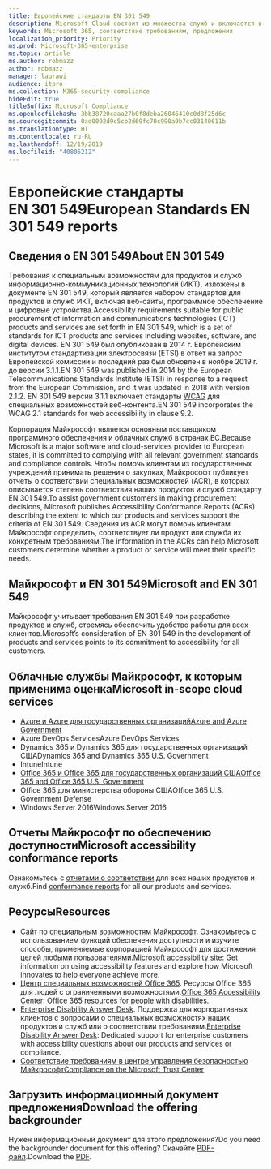 ```yaml
---
title: Европейские стандарты EN 301 549
description: Microsoft Cloud состоит из множества служб и включается в разные отчеты по соответствию для отдельных служб.
keywords: Microsoft 365, соответствие требованиям, предложения
localization_priority: Priority
ms.prod: Microsoft-365-enterprise
ms.topic: article
ms.author: robmazz
author: robmazz
manager: laurawi
audience: itpro
ms.collection: M365-security-compliance
hideEdit: true
titleSuffix: Microsoft Compliance
ms.openlocfilehash: 3bb38720caaa27b0f8deba26046410c0d8f25d6c
ms.sourcegitcommit: 0ad0092d9c5cb2d69fc70c990a9b7cc03140611b
ms.translationtype: HT
ms.contentlocale: ru-RU
ms.lasthandoff: 12/19/2019
ms.locfileid: "40805212"
---
```

# <a name="european-standards-en-301-549"></a><span data-ttu-id="bb950-104">Европейские стандарты EN 301 549</span><span class="sxs-lookup"><span data-stu-id="bb950-104">European Standards EN 301 549 reports</span></span>

## <a name="about-en-301-549"></a><span data-ttu-id="bb950-105">Сведения о EN 301 549</span><span class="sxs-lookup"><span data-stu-id="bb950-105">About EN 301 549</span></span>

<span data-ttu-id="bb950-106">Требования к специальным возможностям для продуктов и служб информационно-коммуникационных технологий (ИКТ), изложены в документе EN 301 549, который является набором стандартов для продуктов и служб ИКТ, включая веб-сайты, программное обеспечение и цифровые устройства.</span><span class="sxs-lookup"><span data-stu-id="bb950-106">Accessibility requirements suitable for public procurement of information and communications technologies (ICT) products and services are set forth in EN 301 549, which is a set of standards for ICT products and services including websites, software, and digital devices.</span></span> <span data-ttu-id="bb950-107">EN 301 549 был опубликован в 2014 г. Европейским институтом стандартизации электросвязи (ETSI) в ответ на запрос Европейской комиссии и последний раз был обновлен в ноябре 2019 г. до версии 3.1.1.</span><span class="sxs-lookup"><span data-stu-id="bb950-107">EN 301 549 was published in 2014 by the European Telecommunications Standards Institute (ETSI) in response to a request from the European Commission, and it was updated in 2018 with version 2.1.2.</span></span> <span data-ttu-id="bb950-108">EN 301 549 версии 3.1.1 включает стандарты [WCAG](offering-WCAG-2-1.md) для специальных возможностей веб-контента.</span><span class="sxs-lookup"><span data-stu-id="bb950-108">EN 301 549 incorporates the WCAG 2.1 standards for web accessibility in clause 9.2.</span></span>

<span data-ttu-id="bb950-109">Корпорация Майкрософт является основным поставщиком программного обеспечения и облачных служб в странах ЕС.</span><span class="sxs-lookup"><span data-stu-id="bb950-109">Because Microsoft is a major software and cloud-services provider to European states, it is committed to complying with all relevant government standards and compliance controls.</span></span> <span data-ttu-id="bb950-110">Чтобы помочь клиентам из государственных учреждений принимать решения о закупках, Майкрософт публикует отчеты о соответствии специальных возможностей (ACR), в которых описывается степень соответствия наших продуктов и служб стандарту EN 301 549.</span><span class="sxs-lookup"><span data-stu-id="bb950-110">To assist government customers in making procurement decisions, Microsoft publishes Accessibility Conformance Reports (ACRs) describing the extent to which our products and services support the criteria of EN 301 549.</span></span> <span data-ttu-id="bb950-111">Сведения из ACR могут помочь клиентам Майкрософт определить, соответствует ли продукт или служба их конкретным требованиям.</span><span class="sxs-lookup"><span data-stu-id="bb950-111">The information in the ACRs can help Microsoft customers determine whether a product or service will meet their specific needs.</span></span>

## <a name="microsoft-and-en-301-549"></a><span data-ttu-id="bb950-112">Майкрософт и EN 301 549</span><span class="sxs-lookup"><span data-stu-id="bb950-112">Microsoft and EN 301 549</span></span>

<span data-ttu-id="bb950-113">Майкрософт учитывает требования EN 301 549 при разработке продуктов и служб, стремясь обеспечить удобство работы для всех клиентов.</span><span class="sxs-lookup"><span data-stu-id="bb950-113">Microsoft’s consideration of EN 301 549 in the development of products and services points to its commitment to accessibility for all customers.</span></span>

## <a name="microsoft-in-scope-cloud-services"></a><span data-ttu-id="bb950-114">Облачные службы Майкрософт, к которым применима оценка</span><span class="sxs-lookup"><span data-stu-id="bb950-114">Microsoft in-scope cloud services</span></span>

- [<span data-ttu-id="bb950-115">Azure и Azure для государственных организаций</span><span class="sxs-lookup"><span data-stu-id="bb950-115">Azure and Azure Government</span></span>](https://go.microsoft.com/fwlink/p/?linkid=2051569)
- <span data-ttu-id="bb950-116">Azure DevOps Services</span><span class="sxs-lookup"><span data-stu-id="bb950-116">Azure DevOps Services</span></span>
- <span data-ttu-id="bb950-117">Dynamics 365 и Dynamics 365 для государственных организаций США</span><span class="sxs-lookup"><span data-stu-id="bb950-117">Dynamics 365 and Dynamics 365 U.S. Government</span></span>
- <span data-ttu-id="bb950-118">Intune</span><span class="sxs-lookup"><span data-stu-id="bb950-118">Intune</span></span>
- [<span data-ttu-id="bb950-119">Office 365 и Office 365 для государственных организаций США</span><span class="sxs-lookup"><span data-stu-id="bb950-119">Office 365 and Office 365 U.S. Government</span></span>](https://go.microsoft.com/fwlink/p/?LinkID=2077751)
- <span data-ttu-id="bb950-120">Office 365 для министерства обороны США</span><span class="sxs-lookup"><span data-stu-id="bb950-120">Office 365 U.S. Government Defense</span></span>
- <span data-ttu-id="bb950-121">Windows Server 2016</span><span class="sxs-lookup"><span data-stu-id="bb950-121">Windows Server 2016</span></span>

## <a name="microsoft-accessibility-conformance-reports"></a><span data-ttu-id="bb950-122">Отчеты Майкрософт по обеспечению доступности</span><span class="sxs-lookup"><span data-stu-id="bb950-122">Microsoft accessibility conformance reports</span></span>

<span data-ttu-id="bb950-123">Ознакомьтесь с [отчетами о соответствии](https://go.microsoft.com/fwlink/p/?linkid=2050974) для всех наших продуктов и служб.</span><span class="sxs-lookup"><span data-stu-id="bb950-123">Find [conformance reports](https://go.microsoft.com/fwlink/p/?linkid=2050974) for all our products and services.</span></span>

## <a name="resources"></a><span data-ttu-id="bb950-124">Ресурсы</span><span class="sxs-lookup"><span data-stu-id="bb950-124">Resources</span></span>

- <span data-ttu-id="bb950-125">[Сайт по специальным возможностям Майкрософт](https://www.microsoft.com/accessibility). Ознакомьтесь с использованием функций обеспечения доступности и изучите способы, применяемые корпорацией Майкрософт для достижения целей любыми пользователями.</span><span class="sxs-lookup"><span data-stu-id="bb950-125">[Microsoft accessibility site](https://www.microsoft.com/accessibility): Get information on using accessibility features and explore how Microsoft innovates to help everyone achieve more.</span></span>
- <span data-ttu-id="bb950-126">[Центр специальных возможностей Office 365](https://go.microsoft.com/fwlink/p/?linkid=2051801). Ресурсы Office 365 для людей с ограниченными возможностями.</span><span class="sxs-lookup"><span data-stu-id="bb950-126">[Office 365 Accessibility Center](https://go.microsoft.com/fwlink/p/?linkid=2051801): Office 365 resources for people with disabilities.</span></span>
- <span data-ttu-id="bb950-127">[Enterprise Disability Answer Desk](https://go.microsoft.com/fwlink/p/?linkid=2050890). Поддержка для корпоративных клиентов с вопросами о специальных возможностях наших продуктов и служб или о соответствии требованиям.</span><span class="sxs-lookup"><span data-stu-id="bb950-127">[Enterprise Disability Answer Desk](https://go.microsoft.com/fwlink/p/?linkid=2050890): Dedicated support for enterprise customers with accessibility questions about our products and services or compliance.</span></span>
- [<span data-ttu-id="bb950-128">Соответствие требованиям в центре управления безопасностью Майкрософт</span><span class="sxs-lookup"><span data-stu-id="bb950-128">Compliance on the Microsoft Trust Center</span></span>](https://www.microsoft.com/trust-center/compliance/compliance-overview)

## <a name="download-the-offering-backgrounder"></a><span data-ttu-id="bb950-129">Загрузить информационный документ предложения</span><span class="sxs-lookup"><span data-stu-id="bb950-129">Download the offering backgrounder</span></span>

<span data-ttu-id="bb950-130">Нужен информационный документ для этого предложения?</span><span class="sxs-lookup"><span data-stu-id="bb950-130">Do you need the backgrounder document for this offering?</span></span> <span data-ttu-id="bb950-131">Скачайте [PDF-файл](https://download.microsoft.com/download/F/B/B/FBB0D35E-A1B3-4078-A75D-702368311649/China-Compliance.pdf).</span><span class="sxs-lookup"><span data-stu-id="bb950-131">Download the [PDF](https://download.microsoft.com/download/F/B/B/FBB0D35E-A1B3-4078-A75D-702368311649/China-Compliance.pdf).</span></span>

